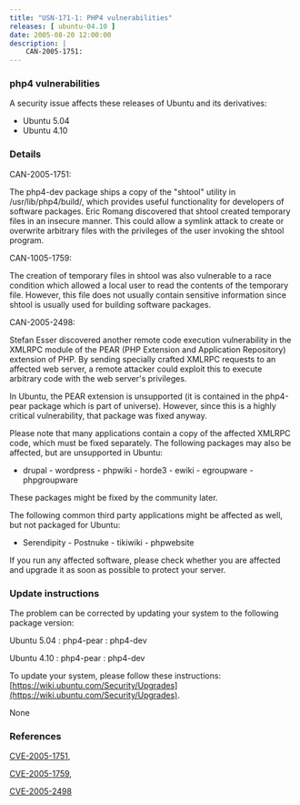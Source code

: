 ```yaml
---
title: "USN-171-1: PHP4 vulnerabilities"
releases: [ ubuntu-04.10 ]
date: 2005-08-20 12:00:00
description: |
    CAN-2005-1751:
--- 
```

 
### php4 vulnerabilities

A security issue affects these releases of Ubuntu and its derivatives:

* Ubuntu 5.04
* Ubuntu 4.10

### Details

CAN-2005-1751:

 The php4-dev package ships a copy of the &quot;shtool&quot; utility in /usr/lib/php4/build/, which provides useful functionality for developers of software packages. Eric Romang discovered that shtool created temporary files in an insecure manner. This could allow a symlink attack to create or overwrite arbitrary files with the privileges of the user invoking the shtool program.

CAN-1005-1759:

 The creation of temporary files in shtool was also vulnerable to a race condition which allowed a local user to read the contents of the temporary file. However, this file does not usually contain sensitive information since shtool is usually used for building software packages.

CAN-2005-2498:

 Stefan Esser discovered another remote code execution vulnerability in the XMLRPC module of the PEAR (PHP Extension and Application Repository) extension of PHP. By sending specially crafted XMLRPC requests to an affected web server, a remote attacker could exploit this to execute arbitrary code with the web server&#39;s privileges.

 In Ubuntu, the PEAR extension is unsupported (it is contained in the php4-pear package which is part of universe). However, since this is a highly critical vulnerability, that package was fixed anyway.

 Please note that many applications contain a copy of the affected XMLRPC code, which must be fixed separately. The following packages may also be affected, but are unsupported in Ubuntu:

 - drupal - wordpress - phpwiki - horde3 - ewiki - egroupware - phpgroupware

 These packages might be fixed by the community later.

 The following common third party applications might be affected as well, but not packaged for Ubuntu:

 - Serendipity - Postnuke - tikiwiki - phpwebsite

 If you run any affected software, please check whether you are affected and upgrade it as soon as possible to protect your server.

### Update instructions

The problem can be corrected by updating your system to the following package version:

Ubuntu 5.04
 : php4-pear 
 : php4-dev 

Ubuntu 4.10
 : php4-pear 
 : php4-dev 

To update your system, please follow these instructions: [https://wiki.ubuntu.com/Security/Upgrades](https://wiki.ubuntu.com/Security/Upgrades).

None

### References

 [CVE-2005-1751](http://people.ubuntu.com/~ubuntu-security/cve/CVE-2005-1751), 

 [CVE-2005-1759](http://people.ubuntu.com/~ubuntu-security/cve/CVE-2005-1759), 

 [CVE-2005-2498](http://people.ubuntu.com/~ubuntu-security/cve/CVE-2005-2498)
 
